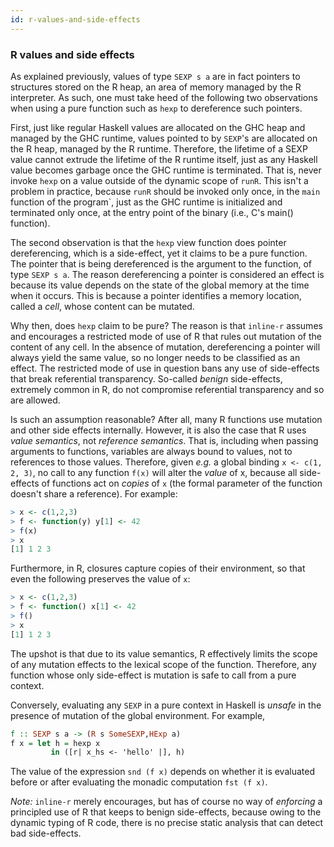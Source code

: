 ```yaml
---
id: r-values-and-side-effects
---
```


### R values and side effects

As explained previously, values of type `SEXP s a` are in fact pointers
to structures stored on the R heap, an area of memory managed by the
R interpreter. As such, one must take heed of the following two
observations when using a pure function such as `hexp` to dereference
such pointers.

First, just like regular Haskell values are allocated on the GHC heap
and managed by the GHC runtime, values pointed to by `SEXP`'s are
allocated on the R heap, managed by the R runtime. Therefore, the
lifetime of a SEXP value cannot extrude the lifetime of the R runtime
itself, just as any Haskell value becomes garbage once the GHC runtime
is terminated. That is, never invoke `hexp` on a value outside of the
dynamic scope of `runR`. This isn't a problem in practice, because
`runR` should be invoked only once, in the `main` function of the
program`, just as the GHC runtime is initialized and terminated only
once, at the entry point of the binary (i.e., C's main() function).

The second observation is that the `hexp` view function does pointer
dereferencing, which is a side-effect, yet it claims to be a pure
function. The pointer that is being dereferenced is the argument to
the function, of type `SEXP s a`. The reason dereferencing a pointer is
considered an effect is because its value depends on the state of the
global memory at the time when it occurs. This is because a pointer
identifies a memory location, called a *cell*, whose content can be
mutated.

Why then, does `hexp` claim to be pure? The reason is that `inline-r`
assumes and encourages a restricted mode of use of R that rules out
mutation of the content of any cell. In the absence of mutation,
dereferencing a pointer will always yield the same value, so no longer
needs to be classified as an effect. The restricted mode of use in
question bans any use of side-effects that break referential
transparency. So-called *benign* side-effects, extremely common in R,
do not compromise referential transparency and so are allowed.

Is such an assumption reasonable? After all, many R functions use
mutation and other side effects internally. However, it is also the
case that R uses *value semantics*, not *reference semantics*. That
is, including when passing arguments to functions, variables are
always bound to values, not to references to those values. Therefore,
given *e.g.* a global binding `x <- c(1, 2, 3)`, no call to any
function `f(x)` will alter the *value* of x, because all side-effects
of functions act on *copies* of `x` (the formal parameter of the
function doesn't share a reference). For example:

~~~ r
> x <- c(1,2,3)
> f <- function(y) y[1] <- 42
> f(x)
> x
[1] 1 2 3
~~~

Furthermore, in R, closures capture copies of their environment, so
that even the following preserves the value of `x`:

~~~ r
> x <- c(1,2,3)
> f <- function() x[1] <- 42
> f()
> x
[1] 1 2 3
~~~

The upshot is that due to its value semantics, R effectively limits
the scope of any mutation effects to the lexical scope of the
function. Therefore, any function whose only side-effect is mutation
is safe to call from a pure context.

Conversely, evaluating any `SEXP` in a pure context in Haskell is
*unsafe* in the presence of mutation of the global environment. For
example,

~~~ haskell
f :: SEXP s a -> (R s SomeSEXP,HExp a)
f x = let h = hexp x
         in ([r| x_hs <- 'hello' |], h)
~~~

The value of the expression `snd (f x)` depends on whether it is evaluated
before or after evaluating the monadic computation `fst (f x)`.

*Note:* `inline-r` merely encourages, but has of course no way of
*enforcing* a principled use of R that keeps to benign side-effects,
because owing to the dynamic typing of R code, there is no precise
static analysis that can detect bad side-effects.
